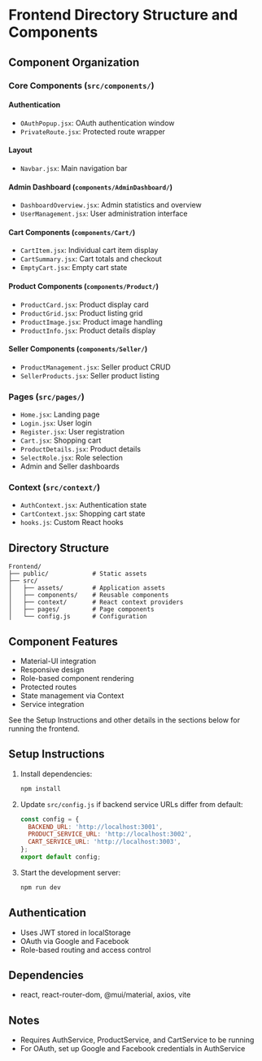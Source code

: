 # Frontend Directory Structure and Components

## Component Organization

### Core Components (`src/components/`)
#### Authentication
- `OAuthPopup.jsx`: OAuth authentication window
- `PrivateRoute.jsx`: Protected route wrapper

#### Layout
- `Navbar.jsx`: Main navigation bar

#### Admin Dashboard (`components/AdminDashboard/`)
- `DashboardOverview.jsx`: Admin statistics and overview
- `UserManagement.jsx`: User administration interface

#### Cart Components (`components/Cart/`)
- `CartItem.jsx`: Individual cart item display
- `CartSummary.jsx`: Cart totals and checkout
- `EmptyCart.jsx`: Empty cart state

#### Product Components (`components/Product/`)
- `ProductCard.jsx`: Product display card
- `ProductGrid.jsx`: Product listing grid
- `ProductImage.jsx`: Product image handling
- `ProductInfo.jsx`: Product details display

#### Seller Components (`components/Seller/`)
- `ProductManagement.jsx`: Seller product CRUD
- `SellerProducts.jsx`: Seller product listing

### Pages (`src/pages/`)
- `Home.jsx`: Landing page
- `Login.jsx`: User login
- `Register.jsx`: User registration
- `Cart.jsx`: Shopping cart
- `ProductDetails.jsx`: Product details
- `SelectRole.jsx`: Role selection
- Admin and Seller dashboards

### Context (`src/context/`)
- `AuthContext.jsx`: Authentication state
- `CartContext.jsx`: Shopping cart state
- `hooks.js`: Custom React hooks

## Directory Structure
```
Frontend/
├── public/            # Static assets
├── src/
│   ├── assets/        # Application assets
│   ├── components/    # Reusable components
│   ├── context/       # React context providers
│   ├── pages/         # Page components
│   └── config.js      # Configuration
```

## Component Features
- Material-UI integration
- Responsive design
- Role-based component rendering
- Protected routes
- State management via Context
- Service integration

See the Setup Instructions and other details in the sections below for running the frontend.

## Setup Instructions
1. Install dependencies:
   ```bash
   npm install
   ```
2. Update `src/config.js` if backend service URLs differ from default:
   ```js
   const config = {
     BACKEND_URL: 'http://localhost:3001',
     PRODUCT_SERVICE_URL: 'http://localhost:3002',
     CART_SERVICE_URL: 'http://localhost:3003',
   };
   export default config;
   ```
3. Start the development server:
   ```bash
   npm run dev
   ```

## Authentication
- Uses JWT stored in localStorage
- OAuth via Google and Facebook
- Role-based routing and access control

## Dependencies
- react, react-router-dom, @mui/material, axios, vite

## Notes
- Requires AuthService, ProductService, and CartService to be running
- For OAuth, set up Google and Facebook credentials in AuthService

